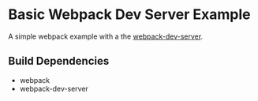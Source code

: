 # Basic Webpack Dev Server Example

A simple webpack example with a the
[webpack-dev-server](https://github.com/webpack/webpack-dev-server).

## Build Dependencies

- webpack
- webpack-dev-server
